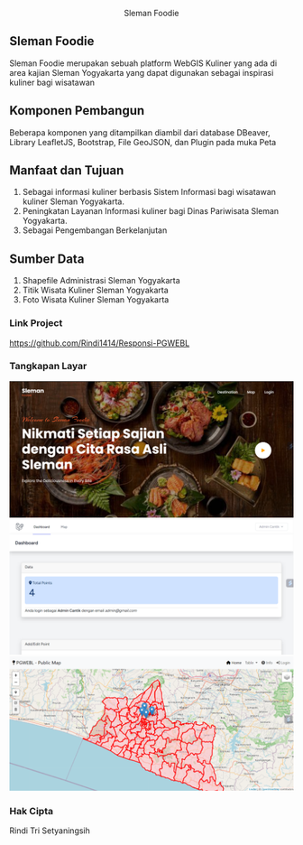 <p align="center">Sleman Foodie </p>


## Sleman Foodie
Sleman Foodie merupakan sebuah platform WebGIS Kuliner yang ada di area kajian Sleman Yogyakarta yang dapat digunakan sebagai inspirasi kuliner bagi wisatawan 

## Komponen Pembangun
Beberapa komponen yang ditampilkan diambil dari database DBeaver, Library LeafletJS, Bootstrap, File GeoJSON, dan Plugin pada muka Peta

## Manfaat dan Tujuan
1. Sebagai informasi kuliner berbasis Sistem Informasi bagi wisatawan kuliner Sleman Yogyakarta.
2. Peningkatan Layanan Informasi kuliner bagi Dinas Pariwisata Sleman Yogyakarta.
3. Sebagai Pengembangan Berkelanjutan


## Sumber Data
1. Shapefile Administrasi Sleman Yogyakarta
2. Titik Wisata Kuliner Sleman Yogyakarta
3. Foto Wisata Kuliner Sleman Yogyakarta

### Link Project
https://github.com/Rindi1414/Responsi-PGWEBL

### Tangkapan Layar
![Landing Page](./public/landingpage/images/landingpage.png)
![Dashboard](./public/landingpage/images/dashboard.png)
![Map](./public/landingpage/images/map.png)


### Hak Cipta
Rindi Tri Setyaningsih

